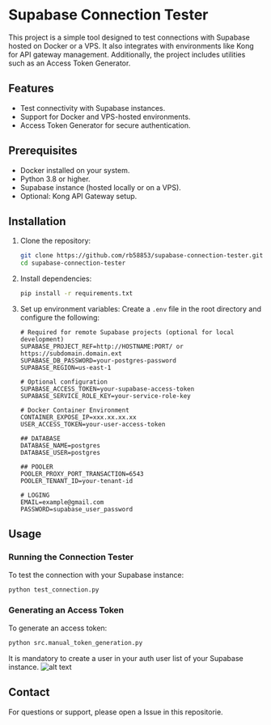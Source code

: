 # Supabase Connection Tester

This project is a simple tool designed to test connections with Supabase hosted on Docker or a VPS. It also integrates with environments like Kong for API gateway management. Additionally, the project includes utilities such as an Access Token Generator.

## Features

- Test connectivity with Supabase instances.
- Support for Docker and VPS-hosted environments.
- Access Token Generator for secure authentication.
<!-- - Integration with Kong for API gateway testing. -->

## Prerequisites

- Docker installed on your system.
- Python 3.8 or higher.
- Supabase instance (hosted locally or on a VPS).
- Optional: Kong API Gateway setup.

## Installation

1. Clone the repository:

    ```bash
    git clone https://github.com/rb58853/supabase-connection-tester.git
    cd supabase-connection-tester
    ```

2. Install dependencies:

    ```bash
    pip install -r requirements.txt
    ```

3. Set up environment variables:
    Create a `.env` file in the root directory and configure the following:

    ```env
    # Required for remote Supabase projects (optional for local development)
    SUPABASE_PROJECT_REF=http://HOSTNAME:PORT/ or https://subdomain.domain.ext
    SUPABASE_DB_PASSWORD=your-postgres-password
    SUPABASE_REGION=us-east-1
    
    # Optional configuration
    SUPABASE_ACCESS_TOKEN=your-supabase-access-token
    SUPABASE_SERVICE_ROLE_KEY=your-service-role-key
    
    # Docker Container Environment
    CONTAINER_EXPOSE_IP=xxx.xx.xx.xx
    USER_ACCESS_TOKEN=your-user-access-token
    
    ## DATABASE
    DATABASE_NAME=postgres
    DATABASE_USER=postgres
    
    ## POOLER
    POOLER_PROXY_PORT_TRANSACTION=6543
    POOLER_TENANT_ID=your-tenant-id

    # LOGING
    EMAIL=example@gmail.com
    PASSWORD=supabase_user_password
    ```

## Usage

### Running the Connection Tester

To test the connection with your Supabase instance:

```bash
python test_connection.py
```

### Generating an Access Token

To generate an access token:

```bash
python src.manual_token_generation.py
```
It is mandatory to create a user in your auth user list of your Supabase instance.
![alt text](Doc/image.png)

## Contact

For questions or support, please open a Issue in this repositorie.
